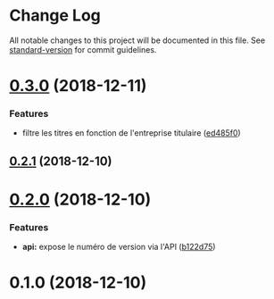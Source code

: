 # Change Log

All notable changes to this project will be documented in this file. See [standard-version](https://github.com/conventional-changelog/standard-version) for commit guidelines.

<a name="0.3.0"></a>
# [0.3.0](https://github.com/MTES-MCT/camino-api/compare/v0.2.1...v0.3.0) (2018-12-11)


### Features

* filtre les titres en fonction de l'entreprise titulaire ([ed485f0](https://github.com/MTES-MCT/camino-api/commit/ed485f0))



<a name="0.2.1"></a>
## [0.2.1](https://github.com/MTES-MCT/camino-api/compare/v0.2.0...v0.2.1) (2018-12-10)



<a name="0.2.0"></a>
# [0.2.0](https://github.com/MTES-MCT/camino-api/compare/v0.1.0...v0.2.0) (2018-12-10)


### Features

* **api:** expose le numéro de version via l'API ([b122d75](https://github.com/MTES-MCT/camino-api/commit/b122d75))



<a name="0.1.0"></a>

# 0.1.0 (2018-12-10)
